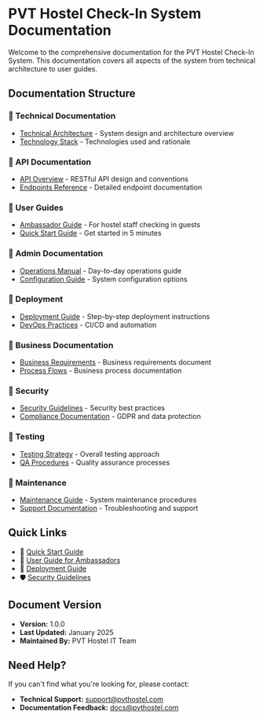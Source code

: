# PVT Hostel Check-In System Documentation

Welcome to the comprehensive documentation for the PVT Hostel Check-In System. This documentation covers all aspects of the system from technical architecture to user guides.

## Documentation Structure

### 📁 Technical Documentation
- [Technical Architecture](./technical/architecture.md) - System design and architecture overview
- [Technology Stack](./technical/tech-stack.md) - Technologies used and rationale

### 📁 API Documentation
- [API Overview](./api/overview.md) - RESTful API design and conventions
- [Endpoints Reference](./api/endpoints.md) - Detailed endpoint documentation

### 📁 User Guides
- [Ambassador Guide](./user-guides/ambassador-guide.md) - For hostel staff checking in guests
- [Quick Start Guide](./user-guides/quick-start.md) - Get started in 5 minutes

### 📁 Admin Documentation
- [Operations Manual](./admin/operations-manual.md) - Day-to-day operations guide
- [Configuration Guide](./admin/configuration.md) - System configuration options

### 📁 Deployment
- [Deployment Guide](./deployment/deployment-guide.md) - Step-by-step deployment instructions
- [DevOps Practices](./deployment/devops.md) - CI/CD and automation

### 📁 Business Documentation
- [Business Requirements](./business/brd.md) - Business requirements document
- [Process Flows](./business/process-flows.md) - Business process documentation

### 📁 Security
- [Security Guidelines](./security/guidelines.md) - Security best practices
- [Compliance Documentation](./security/compliance.md) - GDPR and data protection

### 📁 Testing
- [Testing Strategy](./testing/strategy.md) - Overall testing approach
- [QA Procedures](./testing/qa-procedures.md) - Quality assurance processes

### 📁 Maintenance
- [Maintenance Guide](./maintenance/guide.md) - System maintenance procedures
- [Support Documentation](./maintenance/support.md) - Troubleshooting and support

## Quick Links

- 🚀 [Quick Start Guide](./user-guides/quick-start.md)
- 👤 [User Guide for Ambassadors](./user-guides/ambassador-guide.md)
- 🔧 [Deployment Guide](./deployment/deployment-guide.md)
- 🛡️ [Security Guidelines](./security/guidelines.md)

## Document Version

- **Version:** 1.0.0
- **Last Updated:** January 2025
- **Maintained By:** PVT Hostel IT Team

## Need Help?

If you can't find what you're looking for, please contact:
- **Technical Support:** support@pvthostel.com
- **Documentation Feedback:** docs@pvthostel.com